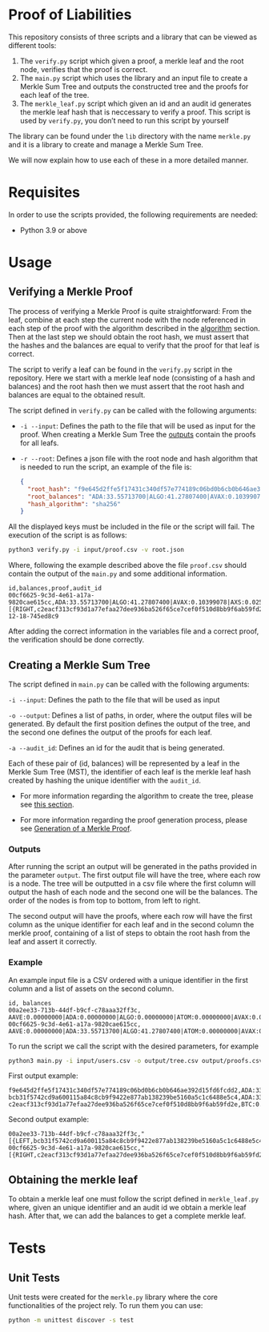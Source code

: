 # Proof of Liabilities
This repository consists of three scripts and a library that can be viewed as different tools:

1.  The `verify.py` script which given a proof, a merkle leaf and the root node, verifies that the proof is correct.
2.  The `main.py` script which uses the library and an input file to create a Merkle Sum Tree and outputs the constructed tree and the proofs for each leaf of the tree.
3.  The `merkle_leaf.py` script which given an id and an audit id generates the merkle leaf hash that is neccessary to verify a proof. This script is used by `verify.py`, you don’t need to run this script by yourself

The library can be found under the `lib` directory with the name `merkle.py` and it is a library to create and manage a Merkle Sum Tree.

We will now explain how to use each of these in a more detailed manner.

# Requisites

In order to use the scripts provided, the following requirements are needed:

- Python 3.9 or above

# Usage

## Verifying a Merkle Proof

The process of verifying a Merkle Proof is quite straightforward: From the leaf, combine at each step the current node with the node referenced in each step of the proof with the algorithm described in the [algorithm](docs/MerkleSumTree.md#algorithm) section. Then at the last step we should obtain the root hash, we must assert that the hashes and the balances are equal to verify that the proof for that leaf is correct.

The script to verify a leaf can be found in the `verify.py` script in the repository. Here we start with a merkle leaf node (consisting of a hash and balances) and the root hash then we must assert that the root hash and balances are equal to the obtained result.

The script defined in `verify.py` can be called with the following arguments:

- `-i --input`: Defines the path to the file that will be used as input for the proof. When creating a Merkle Sum Tree the [outputs](#outputs) contain the proofs for all leafs.

- `-r --root`: Defines a json file with the root node and hash algorithm that is needed to run the script, an example of the file is:

  ```json
  {
    "root_hash": "f9e645d2ffe5f17431c340df57e774189c06bd0b6cb0b646ae392d15fd6fcdd2",
    "root_balances": "ADA:33.55713700|ALGO:41.27807400|AVAX:0.10399078|AXS:0.02574917|BNB:0.01018535|BTC:19.10079686|DAI:13.22203900|ETH:0.01258170|LUNA:0.00064204|MATIC:69800.89997041|UNI:16.05900000|USDT:54599.82549300",
    "hash_algorithm": "sha256"
  }
  ```

All the displayed keys must be included in the file or the script will fail.
The execution of the script is as follows:

```bash
python3 verify.py -i input/proof.csv -v root.json
```

Where, following the example described above the file `proof.csv` should contain the output of the `main.py` and some additional information.

```
id,balances,proof,audit_id
00cf6625-9c3d-4e61-a17a-9820cae615cc,ADA:33.55713700|ALGO:41.27807400|AVAX:0.10399078|AXS:0.02574917|BNB:0.01018535|BTC:19.10069634|DAI:13.22203900|ETH:0.01258170|LUNA:0.00064204|MATIC:69800.89997041|UNI:16.05900000|USDT:54599.82549300,"[{RIGHT,c2eacf313cf93d1a77efaa27dee936ba526f65ce7cef0f510d8bb9f6ab59fd2e,BTC:0.00010052}]",2022-12-18-745ed8c9
```

After adding the correct information in the variables file and a correct proof, the verification should be done correctly.

## Creating a Merkle Sum Tree

The script defined in `main.py` can be called with the following arguments:

`-i --input`: Defines the path to the file that will be used as input

`-o --output`: Defines a list of paths, in order, where the output files will be generated. By default the first position defines the output of the tree, and the second one defines the output of the proofs for each leaf.

`-a --audit_id`: Defines an id for the audit that is being generated.

Each of these pair of (id, balances) will be represented by a leaf in the Merkle Sum Tree (MST), the identifier of each leaf is the merkle leaf hash created by hashing the unique identifier with the `audit_id`.

- For more information regarding the algorithm to create the tree, please see [this section](docs/MerkleSumTree.md#algorithm).

- For more information regarding the proof generation process, please see [Generation of a Merkle Proof](docs/MerkleSumTree.md#generation-of-a-merkle-proof).

### Outputs

After running the script an output will be generated in the paths provided in the parameter `output`. The first output file will have the tree, where each row is a node. The tree will be outputted in a csv file where the first column will output the hash of each node and the second one will be the balances. The order of the nodes is from top to bottom, from left to right.

The second output will have the proofs, where each row will have the first column as the unique identifier for each leaf and in the second column the merkle proof, containing of a list of steps to obtain the root hash from the leaf and assert it correctly.

### Example

An example input file is a CSV ordered with a unique identifier in the first column and a list of assets on the second column.

```
id, balances
00a2ee33-713b-44df-b9cf-c78aaa32ff3c, AAVE:0.00000000|ADA:0.00000000|ALGO:0.00000000|ATOM:0.00000000|AVAX:0.00000000|AXS:0.00000000|BNB:0.00000000|BTC:0.00010052|BUSD:0.00000000|CAKE:0.00000000|DAI:0.00000000|DOGE:0.00000000|DOT:0.00000000|ENS:0.00000000|ETH:0.00000000|FTM:0.00000000|LUNA:0.00000000|LUNA2:0.00000000|MANA:0.00000000|MATIC:0.00000000|NEAR:0.00000000|PAXG:0.00000000|SAND:0.00000000|SHIB:0.00000000|SLP:0.00000000|SOL:0.00000000|TRX:0.00000000|UNI:0.00000000|USDC:0.00000000|USDT:0.00000000|UST:0.00000000
00cf6625-9c3d-4e61-a17a-9820cae615cc, AAVE:0.00000000|ADA:33.55713700|ALGO:41.27807400|ATOM:0.00000000|AVAX:0.10399078|AXS:0.02574917|BNB:0.01018535|BTC:19.10069634|BUSD:0.00000000|CAKE:0.00000000|DAI:13.22203900|DOGE:0.00000000|DOT:0.00000000|ENS:0.00000000|ETH:0.01258170|FTM:0.00000000|LUNA:0.00064204|LUNA2:0.00000000|MANA:0.00000000|MATIC:69800.89997041|NEAR:0.00000000|PAXG:0.00000000|SAND:0.00000000|SHIB:0.00000000|SLP:0.00000000|SOL:0.00000000|TRX:0.00000000|UNI:16.05900000|USDC:0.00000000|USDT:54599.82549300|UST:0.00000000
```

To run the script we call the script with the desired parameters, for example

```bash
python3 main.py -i input/users.csv -o output/tree.csv output/proofs.csv -a 2022-12-18-745ed8c9
```

First output example:

```
f9e645d2ffe5f17431c340df57e774189c06bd0b6cb0b646ae392d15fd6fcdd2,ADA:33.55713700|ALGO:41.27807400|AVAX:0.10399078|AXS:0.02574917|BNB:0.01018535|BTC:19.10079686|DAI:13.22203900|ETH:0.01258170|LUNA:0.00064204|MATIC:69800.89997041|UNI:16.05900000|USDT:54599.82549300
bcb31f5742cd9a600115a84c8cb9f9422e877ab138239be5160a5c1c6488e5c4,ADA:33.55713700|ALGO:41.27807400|AVAX:0.10399078|AXS:0.02574917|BNB:0.01018535|BTC:19.10069634|DAI:13.22203900|ETH:0.01258170|LUNA:0.00064204|MATIC:69800.89997041|UNI:16.05900000|USDT:54599.82549300
c2eacf313cf93d1a77efaa27dee936ba526f65ce7cef0f510d8bb9f6ab59fd2e,BTC:0.00010052
```

Second output example:

```
00a2ee33-713b-44df-b9cf-c78aaa32ff3c,"[{LEFT,bcb31f5742cd9a600115a84c8cb9f9422e877ab138239be5160a5c1c6488e5c4,ADA:33.55713700|ALGO:41.27807400|AVAX:0.10399078|AXS:0.02574917|BNB:0.01018535|BTC:19.10069634|DAI:13.22203900|ETH:0.01258170|LUNA:0.00064204|MATIC:69800.89997041|UNI:16.05900000|USDT:54599.82549300}]"
00cf6625-9c3d-4e61-a17a-9820cae615cc,"[{RIGHT,c2eacf313cf93d1a77efaa27dee936ba526f65ce7cef0f510d8bb9f6ab59fd2e,BTC:0.00010052}]"
```

## Obtaining the merkle leaf

To obtain a merkle leaf one must follow the script defined in `merkle_leaf.py` where, given an unique identifier and an audit id we obtain a merkle leaf hash. After that, we can add the balances to get a complete merkle leaf.

# Tests
## Unit Tests
Unit tests were created for the `merkle.py` library where the core functionalities of the project rely.
To run them you can use:
```bash
python -m unittest discover -s test
```
